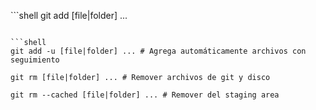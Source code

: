 []()```shell
git add [file|folder] ...
```

```shell
git add -u [file|folder] ... # Agrega automáticamente archivos con seguimiento
```

```shell
git rm [file|folder] ... # Remover archivos de git y disco
```

```shell
git rm --cached [file|folder] ... # Remover del staging area
```